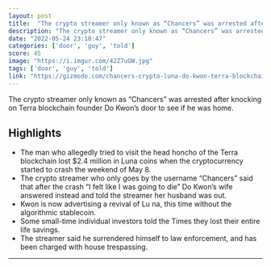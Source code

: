 ```yaml
---
layout: post
title:  "The crypto streamer only known as “Chancers” was arrested after knocking on Terra blockchain founder Do Kwon’s door to see if he was home. The streamer lost $2.4m in the Luna crash"
description: "The crypto streamer only known as “Chancers” was arrested after knocking on Terra blockchain founder Do Kwon’s door to see if he was home."
date: "2022-05-24 23:10:47"
categories: ['door', 'guy', 'told']
score: 45
image: "https://i.imgur.com/42Z7uGW.jpg"
tags: ['door', 'guy', 'told']
link: "https://gizmodo.com/chancers-crypto-luna-do-kwon-terra-blockchain-luna-1848969712"
---
```


The crypto streamer only known as “Chancers” was arrested after knocking on Terra blockchain founder Do Kwon’s door to see if he was home.

## Highlights

- The man who allegedly tried to visit the head honcho of the Terra blockchain lost $2.4 million in Luna coins when the cryptocurrency started to crash the weekend of May 8.
- The crypto streamer who only goes by the username “Chancers” said that after the crash “I felt like I was going to die” Do Kwon’s wife answered instead and told the streamer her husband was out.
- Kwon is now advertising a revival of Lu na, this time without the algorithmic stablecoin.
- Some small-time individual investors told the Times they lost their entire life savings.
- The streamer said he surrendered himself to law enforcement, and has been charged with house trespassing.

---
